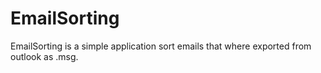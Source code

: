 # EmailSorting
EmailSorting is a simple application sort emails that where exported from outlook as .msg.

